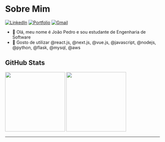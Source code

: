 <h1>Sobre Mim</h1>

[![LinkedIn](https://img.shields.io/badge/LinkedIn-1973d1?style=for-the-badge&logo=linkedin&logoColor=white)](https://www.linkedin.com/in/jpcribeiro)
[![Portfolio](https://img.shields.io/badge/Portfolio-135cc5?style=for-the-badge&logo=todoist&logoColor=white)](https://jpcribeiro-portfolio.vercel.app)
[![Gmail](https://img.shields.io/badge/Gmail-0c3baa?style=for-the-badge&logo=gmail&logoColor=white)](mailto:jopedroribeiro9@gmail.com)


- 👋 Olá, meu nome é João Pedro e sou estudante de Engenharia de Software
- 🌱 Gosto de utilizar @react.js, @next.js, @vue.js, @javascript, @nodejs, @python, @flask, @mysql, @aws

<h2>GitHub Stats</h2>

<picture>
  <source
    srcset="https://github-readme-stats.vercel.app/api?username=jpcribeiro&show_icons=true&theme=dark&hide_border=true&count_private=true&include_all_commits=true"
    media="(prefers-color-scheme: dark)"
  />
  <source
    srcset="https://github-readme-stats.vercel.app/api?username=jpcribeiro&show_icons=true&theme=github_light&hide_border=true&count_private=true&include_all_commits=true"
    media="(prefers-color-scheme: light), (prefers-color-scheme: no-preference)"
  />
  <img height="195em" src="https://github-readme-stats.vercel.app/api?username=jpcribeiro&show_icons=true" />
</picture>

<picture>
  <source 
    srcset="https://github-readme-stats.vercel.app/api/top-langs/?username=jpcribeiro&theme=github_dark&hide_border=true&layout=compact&include_all_commits=true&count_private=true"
    media="(prefers-color-scheme: dark)"
  />
  <source
    srcset="https://github-readme-stats.vercel.app/api/top-langs/?username=jpcribeiro&theme=github_light&hide_border=true&layout=compact&include_all_commits=true&count_private=true"
    media="(prefers-color-scheme: light), (prefers-color-scheme: no-preference)"
  />
  <img height="195em" src="https://github-readme-stats.vercel.app/api?username=jpcribeiro" />
</picture>

---
